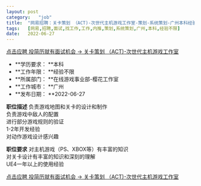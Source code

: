 ```yaml
---
layout:	post
category:	"job"
title:	"网易招聘：关卡策划 （ACT)-次世代主机游戏工作室-策划-系统策划-广州本科经验不限"
tags:	[网易,招聘,面试,找工作,工作,内推,策划,系统策划,广州,本科,经验不限]
date:	2022-06-27
---
```


[点击应聘 投简历就有面试机会 -> 关卡策划 （ACT)-次世代主机游戏工作室](http://mobile.bole.netease.com/bole/boleDetail?id=21678&employeeId=346f03c3cda5f04c&key=all)



- **学历要求： **本科
- **工作年限： **经验不限
- **所属部门： **在线游戏事业部-樱花工作室
- **工作城市： **广州
- **发布日期： **2022-06-27



**职位描述**
负责游戏地图和关卡的设计和制作				
负责游戏中敌人的配置				
进行部分游戏规则的验证				
1-2年开发经验				
对动作游戏设计感兴趣		



**职位要求**
对主机游戏（PS、XBOX等）有丰富的知识				
对关卡设计有丰富的知识和深刻的理解	
UE4一年以上的使用经验



[点击应聘 投简历就有面试机会 -> 关卡策划 （ACT)-次世代主机游戏工作室](http://mobile.bole.netease.com/bole/boleDetail?id=21678&employeeId=346f03c3cda5f04c&key=all)